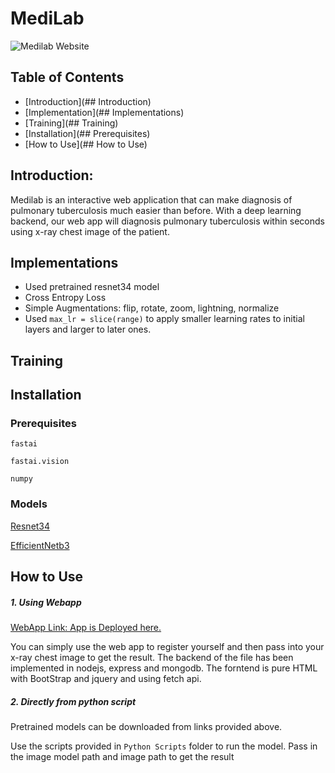 # MediLab

![Medilab Website](https://github.com/chetanpandey1266/HackInIndia/blob/master/gif/website.gif)

## Table of Contents
- [Introduction](## Introduction)
- [Implementation](## Implementations)
- [Training](## Training)
- [Installation](## Prerequisites)
- [How to Use](## How to Use)

## Introduction:
Medilab is an interactive web application that can make diagnosis of pulmonary tuberculosis much easier than before. With a deep learning backend, our web app will diagnosis pulmonary tuberculosis within seconds using x-ray chest image of the patient.

## Implementations

- Used pretrained resnet34 model
- Cross Entropy Loss 
- Simple Augmentations: flip, rotate, zoom, lightning, normalize
- Used `max_lr = slice(range)` to apply smaller learning rates to initial layers and larger to later ones.

## Training


## Installation 

### Prerequisites

`fastai`

`fastai.vision`

`numpy`

### Models

[Resnet34](https://drive.google.com/file/d/1-183IuG42Sh6p4Kk6ok_DJw_PGtbNVSl/view)

[EfficientNetb3](https://drive.google.com/file/d/1F2RamM03oBahviwY93XCnrpNuTKobMzn/view?usp=sharing)

## How to Use

##### 1. Using Webapp

[WebApp Link: App is Deployed here.](https://tbdetector.herokuapp.com/)

You can simply use the web app to register yourself and then pass into your x-ray chest image to get the result.
The backend of the file has been implemented in nodejs, express and mongodb. The forntend is pure HTML with BootStrap and jquery and using fetch api.

##### 2. Directly from python script
Pretrained models can be downloaded from links provided above.

Use the scripts provided in `Python Scripts` folder to run the model.
Pass in the image model path and image path to get the result


